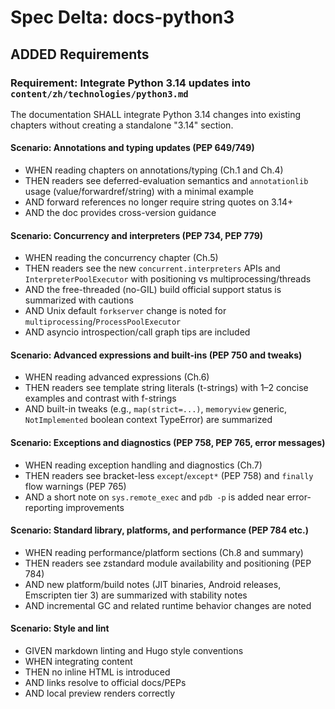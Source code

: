 # Spec Delta: docs-python3

## ADDED Requirements

### Requirement: Integrate Python 3.14 updates into `content/zh/technologies/python3.md`

The documentation SHALL integrate Python 3.14 changes into existing chapters without creating a standalone "3.14" section.

#### Scenario: Annotations and typing updates (PEP 649/749)

- WHEN reading chapters on annotations/typing (Ch.1 and Ch.4)
- THEN readers see deferred-evaluation semantics and `annotationlib` usage (value/forwardref/string) with a minimal example
- AND forward references no longer require string quotes on 3.14+
- AND the doc provides cross-version guidance

#### Scenario: Concurrency and interpreters (PEP 734, PEP 779)

- WHEN reading the concurrency chapter (Ch.5)
- THEN readers see the new `concurrent.interpreters` APIs and `InterpreterPoolExecutor` with positioning vs multiprocessing/threads
- AND the free-threaded (no-GIL) build official support status is summarized with cautions
- AND Unix default `forkserver` change is noted for `multiprocessing`/`ProcessPoolExecutor`
- AND asyncio introspection/call graph tips are included

#### Scenario: Advanced expressions and built-ins (PEP 750 and tweaks)

- WHEN reading advanced expressions (Ch.6)
- THEN readers see template string literals (t-strings) with 1–2 concise examples and contrast with f-strings
- AND built-in tweaks (e.g., `map(strict=...)`, `memoryview` generic, `NotImplemented` boolean context TypeError) are summarized

#### Scenario: Exceptions and diagnostics (PEP 758, PEP 765, error messages)

- WHEN reading exception handling and diagnostics (Ch.7)
- THEN readers see bracket-less `except`/`except*` (PEP 758) and `finally` flow warnings (PEP 765)
- AND a short note on `sys.remote_exec` and `pdb -p` is added near error-reporting improvements

#### Scenario: Standard library, platforms, and performance (PEP 784 etc.)

- WHEN reading performance/platform sections (Ch.8 and summary)
- THEN readers see zstandard module availability and positioning (PEP 784)
- AND new platform/build notes (JIT binaries, Android releases, Emscripten tier 3) are summarized with stability notes
- AND incremental GC and related runtime behavior changes are noted

#### Scenario: Style and lint

- GIVEN markdown linting and Hugo style conventions
- WHEN integrating content
- THEN no inline HTML is introduced
- AND links resolve to official docs/PEPs
- AND local preview renders correctly
